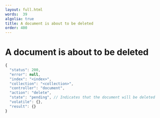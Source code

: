 ```yaml
---
layout: full.html
words:  39
algolia: true
title: A document is about to be deleted
order: 400
---
```


# A document is about to be deleted

```javascript
{
  "status": 200,
  "error": null,
  "index": "<index>",
  "collection": "<collection>",
  "controller": "document",
  "action": "delete",
  "state": "pending", // Indicates that the document will be deleted
  "volatile": {},
  "result": {}
}
```
